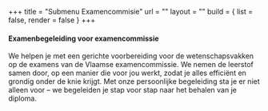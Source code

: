 +++
title = "Submenu Examencommisie"
url = ""
layout = ""
build  = { list = false, render = false }
+++

#### Examenbegeleiding voor examencommissie

We helpen je met een gerichte voorbereiding voor de wetenschapsvakken op de examens van de Vlaamse examencommissie. We nemen de leerstof samen door, op een manier die voor jou werkt, zodat je alles efficiënt en grondig onder de knie krijgt. Met onze persoonlijke begeleiding sta je er niet alleen voor – we begeleiden je stap voor stap naar het behalen van je diploma.

